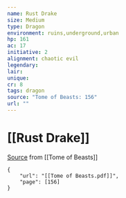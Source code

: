 ```yaml
---
name: Rust Drake
size: Medium
type: Dragon
environment: ruins,underground,urban
hp: 161
ac: 17
initiative: 2
alignment: chaotic evil
legendary: 
lair: 
unique: 
cr: 8
tags: dragon
source: "Tome of Beasts: 156"
url: ""
---
```

# [[Rust Drake]]

[Source](zotero://open-pdf/library/items/ULEQWHJM?page=156) from [[Tome of Beasts]]

```pdf
{
	"url": "[[Tome of Beasts.pdf]]",
	"page": [156]
}
```

